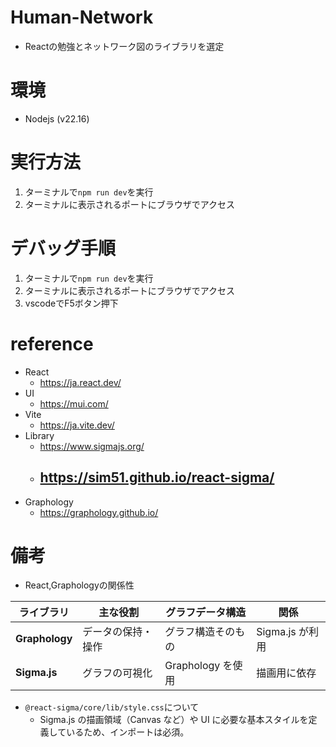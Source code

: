   # Human-Network
- Reactの勉強とネットワーク図のライブラリを選定

# 環境
- Nodejs (v22.16)

# 実行方法
1. ターミナルで`npm run dev`を実行
2. ターミナルに表示されるポートにブラウザでアクセス

# デバッグ手順
1. ターミナルで`npm run dev`を実行
2. ターミナルに表示されるポートにブラウザでアクセス
3. vscodeでF5ボタン押下

# reference
- React
  - https://ja.react.dev/
- UI
  - https://mui.com/
- Vite
  - https://ja.vite.dev/
- Library
  - https://www.sigmajs.org/
  - https://sim51.github.io/react-sigma/
    - 
- Graphology
  - https://graphology.github.io/
# 備考
- React,Graphologyの関係性

| ライブラリ          | 主な役割      | グラフデータ構造       | 関係           |
| -------------- | --------- | -------------- | ------------ |
| **Graphology** | データの保持・操作 | グラフ構造そのもの      | Sigma.js が利用 |
| **Sigma.js**   | グラフの可視化   | Graphology を使用 | 描画用に依存       |

- `@react-sigma/core/lib/style.css`について
  - Sigma.js の描画領域（Canvas など）や UI に必要な基本スタイルを定義しているため、インポートは必須。